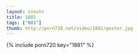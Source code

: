 ```yaml
--- 
layout: sieutv
title: 1881
tags: ["001"]
thumb: http://porn720.net/video/1881/poster.jpg
---
```

{% include porn720 key="1881" %} 
